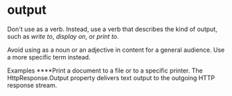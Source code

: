# output

Don't use as a verb. Instead, use a verb that describes the kind of output, such as *write to*, *display on*, or *print to*.

Avoid using as a noun or an adjective in content for a general audience. Use a more specific term instead.

Examples
****Print a document to a file or to a specific printer.
The HttpResponse.Output property delivers text output to the outgoing HTTP response stream.

